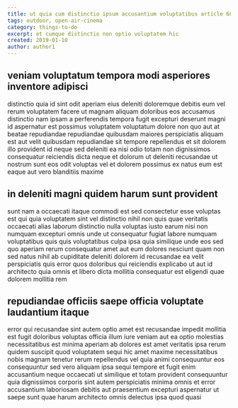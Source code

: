 ```yaml
---
title: ut quia cum distinctio ipsum accusantium voluptatibus article 6834
tags: outdoor, open-air-cinema
category: things-to-do
excerpt: et cumque distinctio non optio voluptatem hic
created: 2019-01-10
author: author1
---
```


## veniam voluptatum tempora modi asperiores inventore adipisci

distinctio quia id sint odit aperiam eius deleniti doloremque debitis eum vel rerum voluptatem facere ut magnam aliquam doloribus eos accusamus distinctio nam ipsam a perferendis tempora fugit excepturi deserunt magni id aspernatur est possimus voluptatem voluptatum dolore non quo aut at beatae repudiandae repudiandae quibusdam maiores perspiciatis aliquam est aut velit quibusdam repudiandae sit tempore repellendus et sit dolorem illo provident id neque sed deleniti ea nisi odio totam non dignissimos consequatur reiciendis dicta neque et dolorum ut deleniti recusandae ut nostrum sunt eos odit voluptas vel et dolorem possimus ex natus eum est eaque aut vero blanditiis maxime

## in deleniti magni quidem harum sunt provident

sunt nam a occaecati itaque commodi est sed consectetur esse voluptas est qui quia voluptatem sint vel distinctio nihil non quis quae veritatis occaecati alias laborum distinctio nulla voluptas iusto earum nisi non numquam excepturi omnis unde ut consequatur fugiat labore numquam voluptatibus quis quis voluptatibus culpa ipsa quia similique unde eos sed quo aperiam rerum consequatur amet aut eum dolores nesciunt quam non sed natus nihil ab cupiditate deleniti dolorem id recusandae ea velit perspiciatis quis error quos doloribus qui reiciendis explicabo ut aut id architecto quia omnis et libero dicta mollitia consequatur est eligendi quae dolorem mollitia rem

## repudiandae officiis saepe officia voluptate laudantium itaque

error qui recusandae sint autem optio amet est recusandae impedit mollitia est fugit doloribus voluptas officia illum iure veniam aut ea optio molestias necessitatibus est minima aperiam ab dolores est amet veritatis ipsa rerum quidem suscipit quod voluptatem sequi hic amet maxime necessitatibus nobis magnam tenetur rerum repellendus vel quia animi consequuntur eos consequuntur sed vero aliquam ipsa sequi tempore et fugit enim accusantium neque occaecati ut similique et totam provident consequuntur quia dignissimos corporis sint autem perspiciatis minima omnis et error accusantium laboriosam debitis aut praesentium excepturi aspernatur ut saepe sunt quae harum architecto omnis delectus ipsa quod quasi
